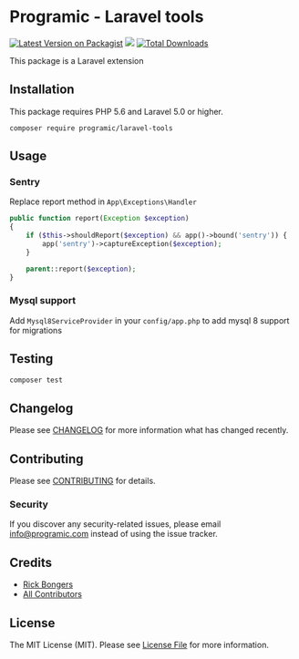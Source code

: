 # Programic - Laravel tools

[![Latest Version on Packagist](https://img.shields.io/packagist/v/programic/laravel-tools.svg?style=flat-square)](https://packagist.org/packages/programic/laravel-tools)
![](https://github.com/programic/laravel-tools/workflows/Run%20Tests/badge.svg?branch=master)
[![Total Downloads](https://img.shields.io/packagist/dt/programic/laravel-tools.svg?style=flat-square)](https://packagist.org/packages/programic/laravel-tools)

This package is a Laravel extension

## Installation
This package requires PHP 5.6 and Laravel 5.0 or higher.

```
composer require programic/laravel-tools
```

## Usage

### Sentry
Replace report method in ``App\Exceptions\Handler``
```php
public function report(Exception $exception)
{
    if ($this->shouldReport($exception) && app()->bound('sentry')) {
        app('sentry')->captureException($exception);
    }

    parent::report($exception);
}
```

### Mysql support
Add ``Mysql8ServiceProvider`` in your ``config/app.php`` to add mysql 8 support for migrations


## Testing
```bash
composer test
```

## Changelog

Please see [CHANGELOG](CHANGELOG.md) for more information what has changed recently.

## Contributing

Please see [CONTRIBUTING](CONTRIBUTING.md) for details.

### Security

If you discover any security-related issues, please email [info@programic.com](mailto:info@programic.com) instead of using the issue tracker.

## Credits

- [Rick Bongers](https://github.com/rbongers)
- [All Contributors](../../contributors)

## License

The MIT License (MIT). Please see [License File](LICENSE.md) for more information.
